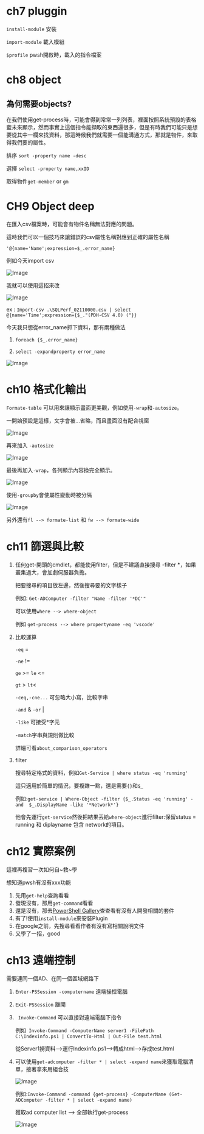 # ch7 pluggin

`install-module` 安裝

`import-module` 載入模組

`$profile` pwsh開啟時，載入的指令檔案

# ch8 object

## 為何需要objects?
在我們使用get-process時，可能會得到常常一列列表，裡面按照系統預設的表格藍未來顯示，然而事實上這個指令能擷取的東西還很多，但是有時我們可能只是想要從其中一欄來找資料，那這時候我們就需要一個能溝通方式，那就是物件，來取得我們要的屬性。

排序 `sort -property name -desc`

選擇 `select -property name,xxID`

取得物件`get-member` or `gm`


# CH9 Object deep
在匯入csv檔案時，可能會有物件名稱無法對應的問題。

這時我們可以一個技巧來讓錯誤的csv屬性名稱對應到正確的屬性名稱

`'@{name='Name';expression=$_.error_name}`


例如今天import csv

![Image](https://i.imgur.com/7XJEyoT.png)

我就可以使用這招來改

![Image](https://i.imgur.com/htfd0ha.png)

ex : `Import-csv .\SQLPerf_02110000.csv | select @{name='Time';expression={$_."(PDH-CSV 4.0) ("}}`


今天我只想從error_name抓下資料，那有兩種做法

1. `foreach {$_.error_name}`

2. `select -expandproperty error_name`

![Image](https://i.imgur.com/hkIrYiZ.png)


# ch10 格式化輸出

`Formate-table` 可以用來讓顯示畫面更美觀，例如使用`-wrap`和`-autosize`。

一開始預設是這樣，文字會被...省略，而且畫面沒有配合視窗

![Image](https://i.imgur.com/77NQjwR.png)

再來加入 `-autosize`

![Image](https://i.imgur.com/fajgZO7.png)

最後再加入`-wrap`，各列顯示內容換完全顯示。

![Image](https://i.imgur.com/ilL58d7.png)


使用`-groupby`會使屬性變動時被分隔

![Image](https://i.imgur.com/RHfzaPn.png)

另外還有`fl --> formate-list` 和 `fw --> formate-wide`


# ch11 篩選與比較

1. 任何get-開頭的cmdlet，都能使用filter，但是不建議直接搜尋 -filter *，如果叢集過大，會加劇伺服器負擔。

    把要搜尋的項目放左邊，然後搜尋要的文字樣子

    例如: `Get-ADComputer -filter "Name -filter '*DC'"`

    可以使用`where --> where-object`

    例如 `get-process --> where propertyname -eq 'vscode'`

2. 比較運算

    `-eq` =

    `-ne` !=

    `ge` >= `le` <=

    `gt` > `lt`<

    `-ceq,-cne...` 可忽略大小寫，比較字串

    `-and` & `-or` |

    `-like` 可接受*字元

    `-match`字串與規則做比較

    詳細可看`about_comparison_operators`

3. filter 

    搜尋特定格式的資料，例如`Get-Service | where status -eq 'running'`

    這只適用於簡單的情況，要複雜一點，還是需要`{}`和`$_`

    例如:`get-service | Where-Object -filter {$_.Status -eq 'running' -and  $_.DisplayName -like '*Network*'}`

    他會先運行`get-service`然後把結果丟給`where-object`進行filter:保留status = running 和 diplayname 包含 network的項目。

# ch12 實際案例
這裡再複習一次如何自~救~學

想知道pwsh有沒有xxx功能
1. 先用`get-help`查詢看看
2. 發現沒有，那用`get-command`看看
3. 還是沒有，那去[PowerShell Gallery](http://powershellgallery.com)查查看有沒有人開發相關的套件
4. 有了!使用`install-module`來安裝Plugin
5. 在google之前，先搜尋看看作者有沒有寫相關說明文件
6. 又學了一招，good



# ch13 遠端控制

需要連同一個AD、在同一個區域網路下

1. `Enter-PSSession -computername` 遠端操控電腦


2. `Exit-PSSession` 離開


3. ` Invoke-Command` 可以直接對遠端電腦下指令

    例如` Invoke-Command -ComputerName server1 -FilePath C:\Indexinfo.ps1 | ConvertTo-Html | Out-File test.html`
    
    從Server1撈資料-->運行Indexinfo.ps1-->轉成html-->存成test.html

4. 可以使用`get-adcomputer -filter * | select -expand name`來獲取電腦清單，接著拿來用組合技

    ![Image](https://i.imgur.com/PfAueBh.png)

    例如:`Invoke-Command -command {get-process} -ComputerName (Get-ADComputer -filter * | select -expand name)`

    獲取ad computer list --> 全部執行get-process

    ![Image](https://i.imgur.com/f8VsmyO.png)
    


